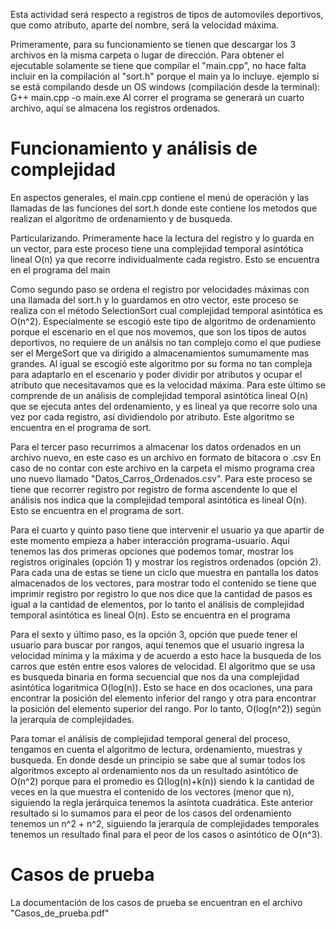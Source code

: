 Esta actividad será respecto a registros de tipos de automoviles deportivos, que como atributo, aparte del nombre, será la velocidad máxima.

Primeramente, para su funcionamiento se tienen que descargar los 3 archivos en la misma carpeta o lugar de dirección.
Para obtener el ejecutable solamente se tiene que compilar el "main.cpp", no hace falta incluir en la compilación al "sort.h" porque el main ya lo incluye.
ejemplo si se está compilando desde un OS windows (compilación desde la terminal): G++ main.cpp -o main.exe
Al correr el programa se generará un cuarto archivo, aquí se almacena los registros ordenados.

# Funcionamiento y análisis de complejidad

En aspectos generales, el main.cpp contiene el menú de operación y las llamadas de las funciones del sort.h donde este contiene los metodos que realizan el algoritmo de ordenamiento y de busqueda.

Particularizando. Primeramente hace la lectura del registro y lo guarda en un vector, para este proceso tiene una complejidad temporal asíntótica lineal O(n) ya que recorre individualmente cada registro. Esto se encuentra en el programa del main

Como segundo paso se ordena el registro por velocidades máximas con una llamada del sort.h y lo guardamos en otro vector, este proceso se realiza con el método SelectionSort cual complejidad temporal asintótica es O(n^2). Especialmente se escogió este tipo de algoritmo de ordenamiento porque el escenario en el que nos movemos, que son los tipos de autos deportivos, no requiere de un análsis no tan complejo como el que pudiese ser el MergeSort que va dirigido a almacenamientos sumumamente mas grandes. Al igual se escogió este algoritmo por su forma no tan compleja para adaptarlo en el escenario y poder dividir por atributos y ocupar el atributo que necesitavamos que es la velocidad máxima. Para este último se comprende de un análisis de complejidad temporal asintótica lineal O(n) que se ejecuta antes del ordenamiento, y es lineal ya que recorre solo una vez por cada registro, así dividiendolo por atributo. Este algoritmo se encuentra en el programa de sort.

Para el tercer paso recurrimos a almacenar los datos ordenados en un archivo nuevo, en este caso es un archivo en formato de bitacora o .csv 
En caso de no contar con este archivo en la carpeta el mismo programa crea uno nuevo llamado "Datos_Carros_Ordenados.csv". Para este proceso se tiene que recorrer registro por registro de forma ascendente lo que el análisis nos indica que la complejidad temporal asintótica es lineal O(n). Esto se encuentra en el programa de sort.

Para el cuarto y quinto paso tiene que intervenir el usuario ya que apartir de este momento empieza a haber interacción programa-usuario. Aquí tenemos las dos primeras opciones que podemos tomar, mostrar los registros originales (opción 1) y mostrar los registros ordenados (opción 2). Para cada una de estas se tiene un ciclo que muestra en pantalla los datos almacenados de los vectores, para mostrar todo el contenido se tiene que imprimir registro por registro lo que nos dice que la cantidad de pasos es igual a la cantidad de elementos, por lo tanto el análisis de complejidad temporal asintótica es lineal O(n). Esto se encuentra en el programa 

Para el sexto y último paso, es la opción 3, opción que puede tener el usuario para buscar por rangos, aquí tenemos que el usuario ingresa la velocidad mínima y la máxima y de acuerdo a esto hace la busqueda de los carros que estén entre esos valores de velocidad. El algoritmo que se usa es busqueda binaria en forma secuencial que nos da una complejidad asintótica logaritmica O(log(n)). Esto se hace en dos ocaciones, una para encontrar la posición del elemento inferior del rango y otra para encontrar la posición del elemento superior del rango. Por lo tanto, O(log(n^2)) según la jerarquía de complejidades.

Para tomar el análisis de complejidad temporal general del proceso, tengamos en cuenta el algoritmo de lectura, ordenamiento, muestras y busqueda. En donde desde un principio se sabe que al sumar todos los algoritmos excepto al ordenamiento nos da un resultado asintótico de O(n^2) porque para el promedio es Ω(log(n)+k(n)) siendo k la cantidad de veces en la que muestra el contenido de los vectores (menor que n), siguiendo la regla jerárquica tenemos la asíntota cuadrática. Este anterior resultado si lo sumamos para el peor de los casos del ordenamiento tenemos un n^2 + n^2, siguiendo la jerarquía de complejidades temporales tenemos un resultado final para el peor de los casos o asintótico de O(n^3).

# Casos de prueba

La documentación de los casos de prueba se encuentran en el archivo "Casos_de_prueba.pdf"
